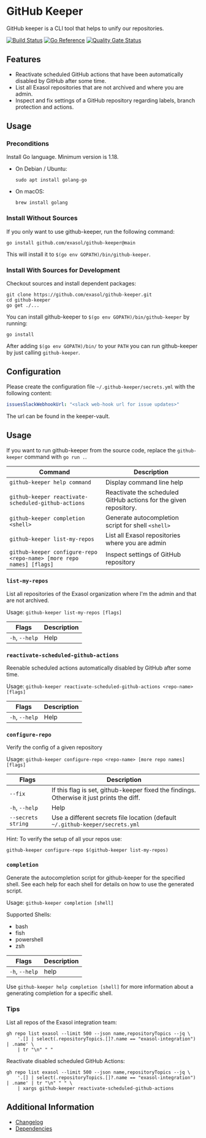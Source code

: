 # GitHub Keeper

GitHub keeper is a CLI tool that helps to unify our repositories.

[![Build Status](https://github.com/exasol/github-keeper/actions/workflows/ci-build.yml/badge.svg)](https://github.com/exasol/github-keeper/actions/workflows/ci-build.yml)
[![Go Reference](https://pkg.go.dev/badge/github.com/exasol/github-keeper.svg)](https://pkg.go.dev/github.com/exasol/github-keeper)
[![Quality Gate Status](https://sonarcloud.io/api/project_badges/measure?project=com.exasol%3Agithub-keeper&metric=alert_status)](https://sonarcloud.io/summary/new_code?id=com.exasol%3Agithub-keeper)

## Features

* Reactivate scheduled GitHub actions that have been automatically disabled by GitHub after some time.
* List all Exasol repositories that are not archived and where you are admin.
* Inspect and fix settings of a GitHub repository regarding labels, branch protection and actions.

## Usage

### Preconditions

Install Go language. Minimum version is 1.18.
* On Debian / Ubuntu:
    ```shell
    sudo apt install golang-go
    ```
* On macOS:
    ```shell
    brew install golang
    ```

### Install Without Sources

If you only want to use github-keeper, run the following command:

```shell
go install github.com/exasol/github-keeper@main
```

This will install it to `$(go env GOPATH)/bin/github-keeper`.

### Install With Sources for Development

Checkout sources and install dependent packages:

```shell
git clone https://github.com/exasol/github-keeper.git
cd github-keeper
go get ./...
```

You can install github-keeper to `$(go env GOPATH)/bin/github-keeper` by running:

```shell
go install
```

After adding `$(go env GOPATH)/bin/` to your `PATH` you can run github-keeper by just calling `github-keeper`.

## Configuration

Please create the configuration file `~/.github-keeper/secrets.yml` with the following content:

```yaml
issuesSlackWebhookUrl: "<slack web-hook url for issue updates>"
```

The url can be found in the keeper-vault.

## Usage

If you want to run github-keeper from the source code, replace the `github-keeper` command with `go run .`.

| Command                                                              | Description                                                       |
| -------------------------------------------------------------------- | ----------------------------------------------------------------- |
| `github-keeper help command`                                         | Display command line help                                         |
| `github-keeper reactivate-scheduled-github-actions`                  | Reactivate the scheduled GitHub actions for the given repository. |
| `github-keeper completion <shell>`                                   | Generate autocompletion script for shell `<shell>`                |
| `github-keeper list-my-repos`                                        | List all Exasol repositories where you are admin                  |
| `github-keeper configure-repo <repo-name> [more repo names] [flags]` | Inspect settings of GitHub repository                             |

### `list-my-repos`

List all repositories of the Exasol organization where I'm the admin and that are not archived.

Usage: `github-keeper list-my-repos [flags]`

| Flags          | Description |
| -------------- | ----------- |
| `-h`, `--help` | Help        |

### `reactivate-scheduled-github-actions`

Reenable scheduled actions automatically disabled by GitHub after some time.

Usage: `github-keeper reactivate-scheduled-github-actions <repo-name> [flags]`

| Flags          | Description |
| -------------- | ----------- |
| `-h`, `--help` | Help        |

### `configure-repo`

Verify the config of a given repository

Usage: `github-keeper configure-repo <repo-name> [more repo names] [flags]`

| Flags              | Description                                                                               |
| ------------------ | ----------------------------------------------------------------------------------------- |
| `--fix`            | If this flag is set, github-keeper fixed the findings. Otherwise it just prints the diff. |
| `-h`, `--help`     | Help                                                                                      |
| `--secrets string` | Use a different secrets file location (default `~/.github-keeper/secrets.yml`             |


Hint: To verify the setup of all your repos use:

```shell
github-keeper configure-repo $(github-keeper list-my-repos)
```

### `completion`

Generate the autocompletion script for github-keeper for the specified shell.
See each help for each shell for details on how to use the generated script.

Usage: `github-keeper completion [shell]`

Supported Shells:
* bash
* fish
* powershell
* zsh

| Flags          | Description |
| -------------- | ----------- |
| `-h`, `--help` | help        |

Use `github-keeper help completion [shell]` for more information about a generating completion for a specific shell.

### Tips

List all repos of the Exasol integration team:

```shell
gh repo list exasol --limit 500 --json name,repositoryTopics --jq \
    '.[] | select(.repositoryTopics.[]?.name == "exasol-integration") | .name' \
    | tr "\n" " "
```

Reactivate disabled scheduled GitHub Actions:

```shell
gh repo list exasol --limit 500 --json name,repositoryTopics --jq \
    '.[] | select(.repositoryTopics.[]?.name == "exasol-integration") | .name' | tr "\n" " " \
    | xargs github-keeper reactivate-scheduled-github-actions
```

## Additional Information

* [Changelog](doc/changes/changelog.md)
* [Dependencies](dependencies.md)
